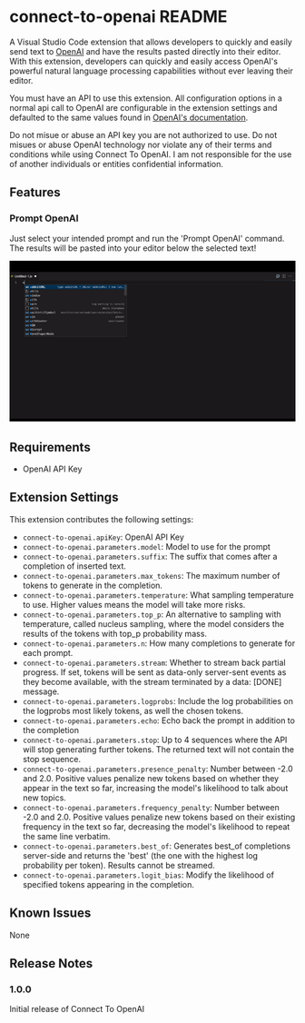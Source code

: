 # connect-to-openai README

A Visual Studio Code extension that allows developers to quickly and easily send text to [OpenAI](https://openai.com) and have the results pasted directly into their editor. With this extension, developers can quickly and easily access OpenAI's powerful natural language processing capabilities without ever leaving their editor.

You must have an API to use this extension. All configuration options in a normal api call to OpenAI are configurable in the extension settings and defaulted to the same values found in [OpenAI's documentation](https://beta.openai.com/docs/api-reference/completions/create).

Do not misue or abuse an API key you are not authorized to use. Do not misues or abuse OpenAI technology nor violate any of their terms and conditions while using Connect To OpenAI. I am not responsible for the use of another individuals or entities confidential information. 

## Features

### Prompt OpenAI

Just select your intended prompt and run the 'Prompt OpenAI' command. The results will be pasted into your editor below the selected text!

![Connect To OpenAI Example](https://github.com/CalebJamesStevens/connect-to-openai/blob/main/images/connecttoopenai1.gif)

## Requirements

- OpenAI API Key

## Extension Settings

This extension contributes the following settings:

* `connect-to-openai.apiKey`: OpenAI API Key
* `connect-to-openai.parameters.model`: Model to use for the prompt
* `connect-to-openai.parameters.suffix`: The suffix that comes after a completion of inserted text.
* `connect-to-openai.parameters.max_tokens`: The maximum number of tokens to generate in the completion.
* `connect-to-openai.parameters.temperature`: What sampling temperature to use. Higher values means the model will take more risks.
* `connect-to-openai.parameters.top_p`: An alternative to sampling with temperature, called nucleus sampling, where the model considers the results of the tokens with top_p probability mass.
* `connect-to-openai.parameters.n`: How many completions to generate for each prompt.
* `connect-to-openai.parameters.stream`: Whether to stream back partial progress. If set, tokens will be sent as data-only server-sent events as they become available, with the stream terminated by a data: [DONE] message.
* `connect-to-openai.parameters.logprobs`: Include the log probabilities on the logprobs most likely tokens, as well the chosen tokens.
* `connect-to-openai.parameters.echo`: Echo back the prompt in addition to the completion
* `connect-to-openai.parameters.stop`: Up to 4 sequences where the API will stop generating further tokens. The returned text will not contain the stop sequence.
* `connect-to-openai.parameters.presence_penalty`: Number between -2.0 and 2.0. Positive values penalize new tokens based on whether they appear in the text so far, increasing the model's likelihood to talk about new topics.
* `connect-to-openai.parameters.frequency_penalty`: Number between -2.0 and 2.0. Positive values penalize new tokens based on their existing frequency in the text so far, decreasing the model's likelihood to repeat the same line verbatim.
* `connect-to-openai.parameters.best_of`: Generates best_of completions server-side and returns the 'best' (the one with the highest log probability per token). Results cannot be streamed.
* `connect-to-openai.parameters.logit_bias`: Modify the likelihood of specified tokens appearing in the completion.

## Known Issues

None

## Release Notes

### 1.0.0
Initial release of Connect To OpenAI
